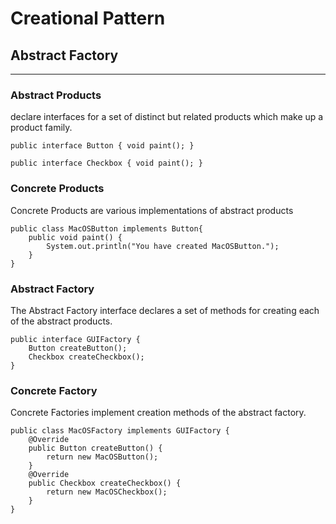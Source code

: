 # Creational Pattern
## Abstract Factory
---

### Abstract Products
declare interfaces for a set of distinct but related products which make up a product family.

`public interface Button {
    void paint();
}`

`public interface Checkbox {
    void paint();
}`

### Concrete Products
Concrete Products are various implementations of abstract products

    public class MacOSButton implements Button{
        public void paint() {
            System.out.println("You have created MacOSButton.");
        }
    }

### Abstract Factory
The Abstract Factory interface declares a set of methods for creating each of the abstract products.
    
    public interface GUIFactory {
        Button createButton();
        Checkbox createCheckbox();
    }

### Concrete Factory
Concrete Factories implement creation methods of the abstract factory.

    public class MacOSFactory implements GUIFactory {
        @Override
        public Button createButton() {
            return new MacOSButton();
        }
        @Override
        public Checkbox createCheckbox() {
            return new MacOSCheckbox();
        }
    }
